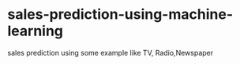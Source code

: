 # sales-prediction-using-machine-learning
sales prediction using some example like TV, Radio,Newspaper
